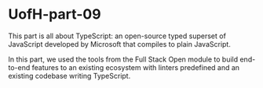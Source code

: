 # UofH-part-09

This part is all about TypeScript: an open-source typed superset of JavaScript developed by Microsoft that compiles to plain JavaScript.

In this part, we used the tools from the Full Stack Open module to build end-to-end features to an existing ecosystem with linters predefined and an existing codebase writing TypeScript.
